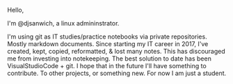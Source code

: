 Hello, 

I'm @djsanwich, a linux admininstrator.

I'm using git as IT studies/practice notebooks via private repositories. Mostly markdown documents.
Since starting my IT career in 2017, I've created, kept, copied, reformatted, & lost many notes.
This has discouraged me from investing into notekeeping. 
The best solution to date has been VisualStudioCode + git.
I hope that in the future I'll have something to contribute. To other projects, or something new.
For now I am just a student.

